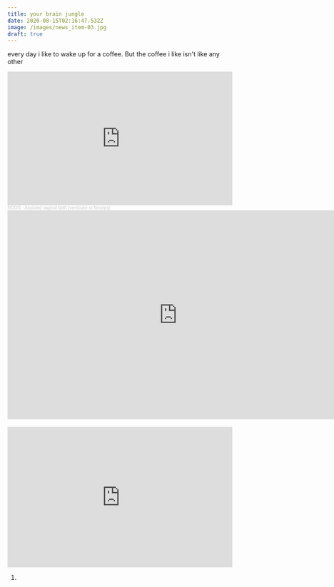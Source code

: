 ```yaml
---
title: your brain jungle
date: 2020-08-15T02:16:47.532Z
image: /images/news_item-03.jpg
draft: true
---
```

every day i like to wake up for a coffee. But the coffee i like isn't like any other





<iframe width="100%" height="300" scrolling="no" frameborder="no" allow="autoplay" src="https://w.soundcloud.com/player/?url=https%3A//api.soundcloud.com/tracks/814318612&color=%23ff5500&auto_play=false&hide_related=false&show_comments=true&show_user=true&show_reposts=false&show_teaser=true&visual=true"></iframe><div style="font-size: 10px; color: #cccccc;line-break: anywhere;word-break: normal;overflow: hidden;white-space: nowrap;text-overflow: ellipsis; font-family: Interstate,Lucida Grande,Lucida Sans Unicode,Lucida Sans,Garuda,Verdana,Tahoma,sans-serif;font-weight: 100;"><a href="https://soundcloud.com/rcobsgyn" title="RCOG" target="_blank" style="color: #cccccc; text-decoration: none;">RCOG</a> · <a href="https://soundcloud.com/rcobsgyn/assisted-vaginal-birth-information-for-you" title="Assisted vaginal birth (ventouse or forceps)" target="_blank" style="color: #cccccc; text-decoration: none;">Assisted vaginal birth (ventouse or forceps)</a></div>

<iframe src="https://docs.google.com/presentation/d/e/2PACX-1vQ9wbn_4LHe6brKM-91Bvyyw9IGmWReB1tB-txNFnbh1V-6gp88tdfLI_gc1Nsp5037BHDNQOokazPr/embed?start=false&loop=false&delayms=3000" frameborder="0" width="760" height="469" allowfullscreen="true" mozallowfullscreen="true" webkitallowfullscreen="true"></iframe>

<br/>

<br>

<iframe width="100%" height="315" src="https://www.youtube.com/embed/uWTMEDEPw8c" frameborder="0" allow="autoplay; encrypted-media; gyroscope; picture-in-picture" allowfullscreen></iframe>

1.